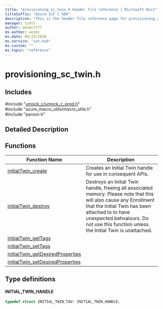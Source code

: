 ```yaml
---                             
title: "provisioning_sc_twin.h header file reference | Microsoft Docs" 
titleSuffix: "Azure IoT C SDK"            
description: "This is the header file reference page for provisioning_sc_twin.h in the Azure IoT C SDK. This SDK is used with Azure IoT Hub and Azure IoT Hub Device Provisioning Service"            
manager: timlt                 
author: wesmc7777              
ms.author: wesmc               
ms.date: 09/23/2020                    
ms.service: "iot-hub"             
ms.custom: ""                
ms.topic: "reference"        
---                            
```


# provisioning_sc_twin.h 

## Includes

\#include "[umock_c/umock_c_prod.h](umock-c-prod-h.md)"  
\#include "azure_macro_utils/macro_utils.h"  
\#include "parson.h"  

## Detailed Description

## Functions

Function Name                  | Description                                
--------------------------------|---------------------------------------------
[initialTwin_create](./provisioning-sc-twin-h/initialtwin-create.md)            | Creates an Initial Twin handle for use in consequent APIs.
[initialTwin_destroy](./provisioning-sc-twin-h/initialtwin-destroy.md)            | Destroys an Initial Twin handle, freeing all associated memory. Please note that this will also cause any Enrollment that the Initial Twin has been attached to to have unexpected behvaiours. Do not use this function unless the Initial Twin is unattached.
[initialTwin_getTags](./provisioning-sc-twin-h/initialtwin-gettags.md)            | 
[initialTwin_setTags](./provisioning-sc-twin-h/initialtwin-settags.md)            | 
[initialTwin_getDesiredProperties](./provisioning-sc-twin-h/initialtwin-getdesiredproperties.md)            | 
[initialTwin_setDesiredProperties](./provisioning-sc-twin-h/initialtwin-setdesiredproperties.md)            | 

## Type definitions

#### INITIAL_TWIN_HANDLE

```C
typedef struct INITIAL_TWIN_TAG* INITIAL_TWIN_HANDLE;
```

